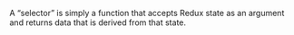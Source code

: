 A “selector” is simply a function that accepts Redux state as an argument and returns data that is derived from that state.

